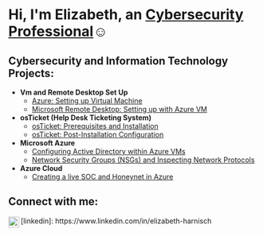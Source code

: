 <h1>Hi, I'm Elizabeth, an <a href="https://linkedin.com/in/Josh">Cybersecurity Professional</a>☺</h1>

<h2>Cybersecurity and Information Technology Projects:</h2>

- <b>Vm and Remote Desktop Set Up</b>
  - [Azure: Setting up Virtual Machine](https://github.com/elizabeth-a-h/vm-set-up)
  - [Microsoft Remote Desktop: Setting up with Azure VM](https://github.com/elizabeth-a-h/remote-desktop)
- <b>osTicket (Help Desk Ticketing System)</b>
  - [osTicket: Prerequisites and Installation](https://github.com/elizabeth-a-h/osticket-prereqs)
  - [osTicket: Post-Installation Configuration](https://github.com/elizabeth-a-h/osTicket)
- <b>Microsoft Azure</b>
  - [Configuring Active Directory within Azure VMs](https://github.com/elizabeth-a-h/active-directory-set-up)
  - [Network Security Groups (NSGs) and Inspecting Network Protocols](https://github.com/elizabeth-a-h/azure-nsg)
- <b>Azure Cloud</b>
  - [Creating a live SOC and Honeynet in Azure](https://github.com/elizabeth-a-h/Azure-SOC)


<h2>Connect with me:</h2>
<img align="left" alt="Elizabeth | LinkedIn" width="22px" src="https://cdn.jsdelivr.net/npm/simple-icons@v3/icons/linkedin.svg" />
[linkedin]: https://www.linkedin.com/in/elizabeth-harnisch

